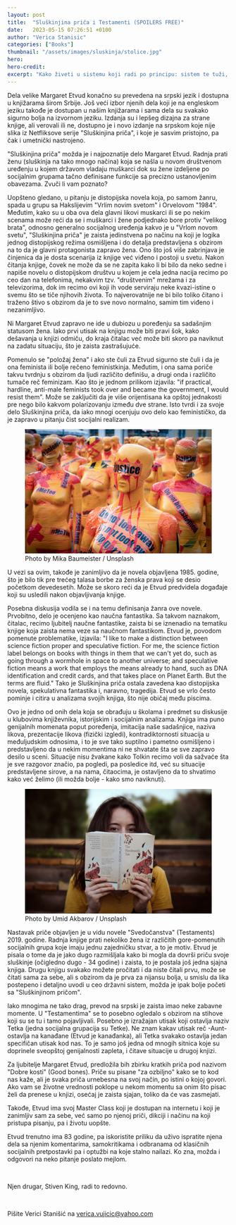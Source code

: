 ```yaml
---
layout: post
title:  "Sluškinjina priča i Testamenti (SPOILERS FREE)"
date:   2023-05-15 07:26:51 +0100
author: "Verica Stanisic"
categories: ["Books"]
thumbnail: "/assets/images/sluskinja/stolice.jpg"
hero: 
hero-credit: 
excerpt: "Kako živeti u sistemu koji radi po principu: sistem te tuži, sistem ti sudi"
---
```

<drop-cap>D</drop-cap>ela velike Margaret Etvud konačno su prevedena na srpski jezik i dostupna u knjižarama širom Srbije. Još veći izbor njenih dela koji je na engleskom jeziku takođe je dostupan u našim knjižarama i sama dela su svakako sigurno bolja na izvornom jeziku. Izdanja su i lepšeg dizajna za strane knjige, ali verovali ili ne, dostupno je i novo izdanje na srpskom koje nije slika iz Netfliksove serije "Sluškinjina priča", i koje je sasvim pristojno, pa čak i umetnički nastrojeno.

"Sluškinjina priča" možda je i najpoznatije delo Margaret Etvud. Radnja prati ženu (sluškinja na tako mnogo načina) koja se našla u novom društvenom uređenju u kojem državom vladaju muškarci dok su žene izdeljene po socijalnim grupama tačno definisane funkcije sa precizno ustanovljenim obavezama. Zvuči li vam poznato?

Uopšteno gledano, u pitanju je distopijska novela koja, po samom žanru, spada u grupu sa Hakslijevim "Vrlim novim svetom" i Orvelovom "1984". Međutim, kako su u oba ova dela glavni likovi muskarci ili se po nekim scenama može reći da se i muškarci i žene podjednako bore protiv "velikog brata", odnosno generalno socijalnog uređenja kakvo je u "Vrlom novom svetu", "Sluškinjina priča" je zaista jedinstvena po načinu na koji je logika jednog distopijskog režima osmišljena i do detalja predstavljena s obzirom na to da je glavni protagonista zapravo žena. Ono što još više zabrinjava je činjenica da je dosta scenarija iz knjige već viđeno i postoji u svetu. Nakon čitanja knjige, čovek ne može da se ne zapita kako li bi bilo da neko sedne i napiše novelu o distopijskom društvu u kojem je cela jedna nacija recimo po ceo dan na telefonima, nekakvim tzv. "društvenim" mrežama i za televizorima, dok im recimo ovi koji ih vode serviraju neke kvazi-istine o svemu što se tiče njihovih života. To najverovatnije ne bi bilo toliko čitano i traženo štivo s obzirom da je to sve novo normalno, samim tim viđeno i nezanimljivo. 

Ni Margaret Etvud zapravo ne ide u dubiozu u poređenju sa sadašnjim statusom žena. Iako prvi utisak na knjigu može biti pravi šok, kako dešavanja u knjizi odmiču, do kraja čitalac već može biti skoro pa naviknut na zadatu situaciju, što je zaista zastrašujuće. 

Pomenulo se "položaj žena" i ako ste čuli za Etvud sigurno ste čuli i da je ona feminista ili bolje rečeno feministkinja. Međutim, i ona sama poriče takvu tvrdnju s obzirom da ljudi različito definišu, a drugi onda i različito tumače reč feminizam. Kao što je jednom prilikom izjavila: "if practical, hardline, anti-male feminists took over and became the government, I would resist them". Može se zaključiti da je više orijentisana ka opštoj jednakosti pre nego bilo kakvom polarizovanju između dve strane. Isto tvrdi i za svoje delo Sluškinjina priča, da iako mnogi ocenjuju ovo delo kao feminističko, da je zapravo u pitanju čist socijalni realizam. 

<figure>
    <img src='/assets/images/sluskinja/justice.jpg' alt='missing' />
    <figcaption>Photo by Mika Baumeister / Unsplash</figcaption>
</figure>

U vezi sa ovim, takođe je zanimljivo da je novela objavljena 1985. godine, što je bilo tik pre trećeg talasa borbe za ženska prava koji se desio početkom devedesetih. Može se skoro reći da je Etvud predvidela događaje koji su usledili nakon objavljivanja knjige.

Posebna diskusija vodila se i na temu definisanja žanra ove novele. Prvobitno, delo je ocenjeno kao naučna fantastika. Sa takvom naznakom, čitalac, recimo ljubitelj naučne fantastike, zaista bi se iznenadio na tematiku knjige koja zaista nema veze sa naučnom fantastikom. Etvud je, povodom pomenute problematike, izjavila:
"I like to make a distinction between science fiction proper and speculative fiction. For me, the science fiction label belongs on books with things in them that we can't yet do, such as going through a wormhole in space to another universe; and speculative fiction means a work that employs the means already to hand, such as DNA identification and credit cards, and that takes place on Planet Earth. But the terms are fluid."
Tako je Sluškinjina priča ostala zavedena kao distopijska novela, spekulativna fantastika i, naravno, tragedija. Etvud se vrlo često pominje i citira u analizama svojih knjiga, što nije običaj među piscima. 

Ovo je jedno od onih dela koja se obrađuju u školama i predmet su diskusije u klubovima književnika, istorijskim i socijalnim analizama. Knjiga ima puno genijalnih momenata poput poređenja, imitacija naše sadašnjice, naziva likova, prezentacije likova (fizički izgledi), kontradiktornosti situacija u međuljudskim odnosima, i to je sve tako suptilno i pametno osmišljeno i predstavljeno da u nekim momentima ni ne shvatate šta se sve zapravo desilo u sceni. Situacije nisu žvakane kako Tolkin recimo voli da sažvaće šta je sve razgovor značio, pa pogledi, pa posledice itd, već su situacije predstavljene sirove, a na nama, čitaocima, je ostavljeno da to shvatimo kako već želimo (ili možda bolje - kako smo naviknuti).

<figure>
    <img src='/assets/images/sluskinja/citati.jpg' alt='missing' />
    <figcaption>Photo by Umid Akbarov / Unsplash</figcaption>
</figure>

Nastavak priče objavljen je u vidu novele "Svedočanstva" (Testaments) 2019. godine. Radnja knjige prati nekoliko žena iz različitih gore-pomenutih socijalnih grupa koje imaju jednu zajedničku stvar, a to je motiv. Etvud je pisala o tome da je jako dugo razmišljala kako bi mogla da dovrši priču svoje sluškinje (očigledno dugo - 34 godine) i zaista, to je postala još jedna sjajna knjiga. Drugu knjigu svakako možete pročitati i da niste čitali prvu, može se čitati sama za sebe, ali s obzirom da je prva za nijansu bolja, u smislu da lika postepeno i detaljno uvodi u ceo državni sistem, možda je ipak bolje početi sa "Sluškinjinom pričom".

Iako mnogima ne tako drag, prevod na srpski je zaista imao neke zabavne momente. U "Testamentima" se to posebno ogledalo s obzirom na stihove koji su se tu i tamo pojavljivali. Posebno je izražajan utisak koji ostavlja naziv Tetka (jedna socijalna grupacija su Tetke). Ne znam kakav utisak reč -Aunt- ostavlja na kanađane (Etvud je kanađanka), ali Tetka svakako ostavlja jedan specifičan utisak kod nas. To je samo još jedna od mnogih sitnica koje su doprinele sveopštoj genijalnosti zapleta, i čitave situacije u drugoj knjizi. 

Za ljubitelje Margaret Etvud, predložila bih zbirku kratkih priča pod nazivom "Dobre kosti" (Good bones). Priče su pisane "za ozbiljno" kako se to kod nas kaže, ali je svaka priča urnebesna na svoj način, po istini o kojoj govori. Ako vam se životne vrednosti poklope u nekom momentu sa onim što pisac želi da prenese u knjizi, osećaj je zaista sjajan, toliko da će vas zasmejati.

Takođe, Etvud ima svoj Master Class koji je dostupan na internetu i koji je zanimljiv sam za sebe, već samo po njenoj priči, dikciji i načinu na koji pristupa pisanju, pa i životu uopšte. 

Etvud trenutno ima 83 godine, pa iskoristite priliku da uživo ispratite njena dela sa njenim komentarima, samokritikama i odbranama od klasičnih socijalnih pretpostavki pa i optužbi na koje stalno nailazi. Ko zna, možda i odgovori na neko pitanje poslato mejlom. 

<br>

Njen drugar, Stiven King, radi to redovno.

<br>

Pišite Verici Stanišić na [verica.vujicic@yahoo.com](mailto:verica.vujicic@yahoo.com)